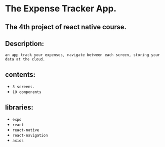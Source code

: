 # The Expense Tracker App.

## The 4th project of react native course.

## Description:

    an app track your expenses, navigate between each screen, storing your data at the cloud.

## contents:

  - `3 screens.`
  - `10 components`

## libraries:

  - `expo`
  - `react`
  - `react-native`
  - `react-navigation`
  - `axios`
